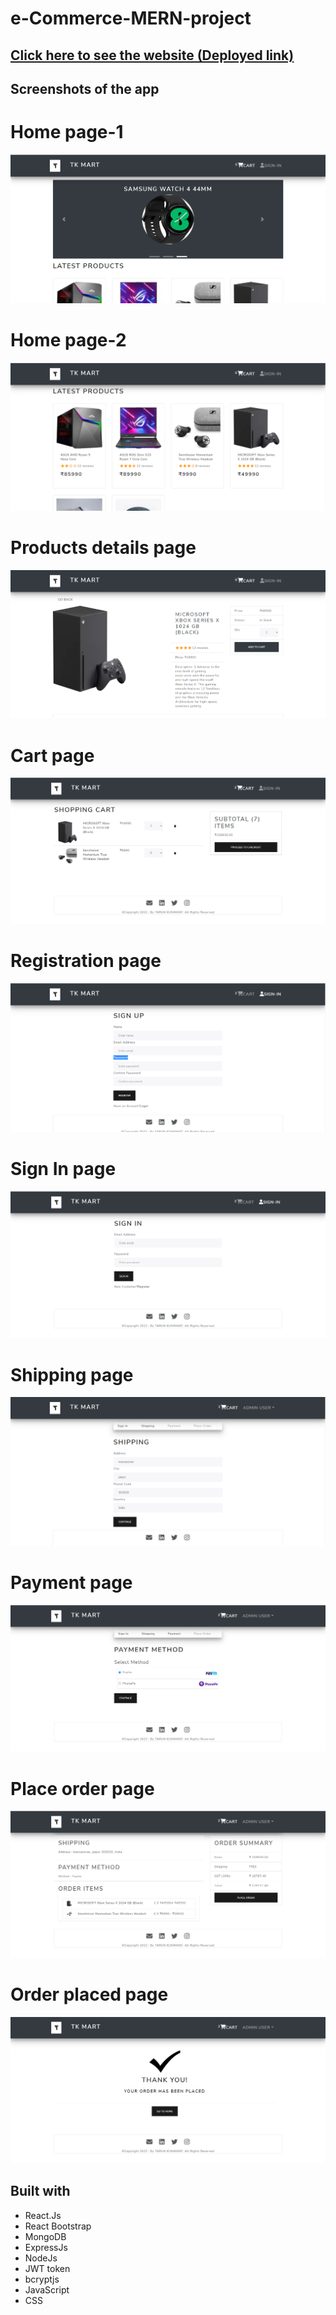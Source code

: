 # e-Commerce-MERN-project

## [Click here to see the website (Deployed link)](https://tarun-mern-project.herokuapp.com/)

## Screenshots of the app

# Home page-1
![](https://github.com/tarun10001/e-Commerce-MERN-project/blob/master/Images/Home%20page-1.png?raw=true)
# Home page-2
![](https://github.com/tarun10001/e-Commerce-MERN-project/blob/master/Images/Home%20page-2.png?raw=true)
# Products details page
![](https://github.com/tarun10001/e-Commerce-MERN-project/blob/master/Images/Product%20description%20page.png?raw=true)
# Cart page
![](https://github.com/tarun10001/e-Commerce-MERN-project/blob/master/Images/Cart%20page.png?raw=true)
# Registration page
![](https://github.com/tarun10001/e-Commerce-MERN-project/blob/master/Images/Registration%20page.png?raw=true)
# Sign In page
![](https://github.com/tarun10001/e-Commerce-MERN-project/blob/master/Images/Sign%20In%20page.png?raw=true)
# Shipping page
![](https://github.com/tarun10001/e-Commerce-MERN-project/blob/master/Images/Shipping%20page.png?raw=true)
# Payment page
![](https://github.com/tarun10001/e-Commerce-MERN-project/blob/master/Images/Payment%20page.png?raw=true)
# Place order page
![](https://github.com/tarun10001/e-Commerce-MERN-project/blob/master/Images/Place%20order%20page.png?raw=true)
# Order placed page
![](https://github.com/tarun10001/e-Commerce-MERN-project/blob/master/Images/Order%20placed%20page.png?raw=true)


## Built with 

- React.Js
- React Bootstrap
- MongoDB
- ExpressJs
- NodeJs
- JWT token
- bcryptjs
- JavaScript
- CSS

